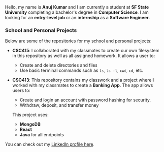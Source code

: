 Hello, my name is **Anuj Kumar** and I am currently a student at **SF State University** completing a bachelor's degree in **Computer Science**. I am looking for an **entry-level job** or an **internship** as a **Software Engineer**.

### School and Personal Projects

Below are some of the repositories for my school and personal projects:

- **CSC415**: I collaborated with my classmates to create our own filesystem in this repository as well as all assigned homework. It allows a user to:
  - Create and delete directories and files
  - Use basic terminal commands such as `ls`, `ls -l`, `cwd`, `cd`, etc.

- **CSC413**: This repository contains my classwork and a project where I worked with my classmates to create a **Banking App**. The app allows users to:
  - Create and login an account with password hashing for security. 
  - Withdraw, deposit, and transfer money

  This project uses:
  - **MongoDB**
  - **React**
  - **Java** for all endpoints

You can check out my [LinkedIn profile here](https://www.linkedin.com/in/anuj-kumar-2930a3176/).


<!--
**AKumar5902/AKumar5902** is a ✨ _special_ ✨ repository because its `README.md` (this file) appears on your GitHub profile.

Here are some ideas to get you started:

- 🔭 I’m currently working on ...
- 🌱 I’m currently learning ...
- 👯 I’m looking to collaborate on ...
- 🤔 I’m looking for help with ...
- 💬 Ask me about ...
- 📫 How to reach me: ...
- 😄 Pronouns: ...
- ⚡ Fun fact: ...
-->
